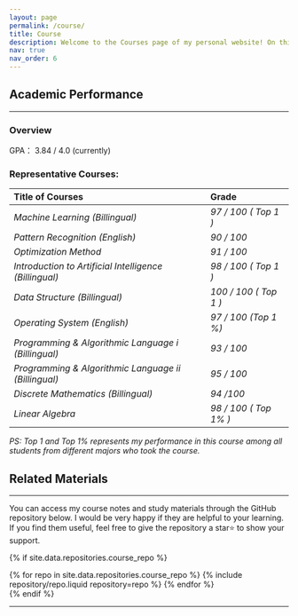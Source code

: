 ```yaml
---
layout: page
permalink: /course/
title: Course
description: Welcome to the Courses page of my personal website! On this page, I highlight the core courses from my undergraduate studies, reflecting my academic performance and interests.
nav: true
nav_order: 6
---
```

## Academic Performance
---
### Overview
GPA： 3.84 / 4.0 (currently)

### Representative Courses:

| Title of Courses | Grade |
| :--------------- | :----- |
| *Machine Learning (Billingual)* | *97 / 100 ( Top 1 )* |
|*Pattern Recognition (English)* | *90 / 100*|
|*Optimization Method* | *91 / 100*|
|*Introduction to Artificial Intelligence (Billingual)* | *98 / 100 ( Top 1 )*|
|*Data Structure (Billingual)* | *100 / 100 ( Top 1 )*|
|*Operating System (English)* | *97 / 100 (Top 1 %)*|
|*Programming & Algorithmic Language i (Billingual)* | *93 / 100*|
|*Programming & Algorithmic Language ii (Billingual)* | *95 / 100*|
|*Discrete Mathematics (Billingual)* | *94 /100*|
|*Linear Algebra* | *98 / 100 ( Top 1% )*|


*PS: Top 1 and Top 1% represents my performance in this course among all students from different majors who took the course.*



## Related Materials
---
You can access my course notes and study materials through the GitHub repository below. I would be very happy if they are helpful to your learning. If you find them useful, feel free to give the repository a star⭐ to show your support.

{% if site.data.repositories.course_repo %}

<div class="repositories d-flex flex-wrap flex-md-row flex-column justify-content-between align-items-center">
  {% for repo in site.data.repositories.course_repo %}
    {% include repository/repo.liquid repository=repo %}
  {% endfor %}
</div>
{% endif %}

---

